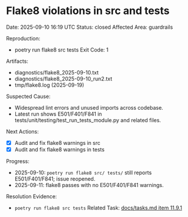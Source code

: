 # Flake8 violations in src and tests
Date: 2025-09-10 16:19 UTC
Status: closed
Affected Area: guardrails

Reproduction:
  - poetry run flake8 src tests
Exit Code: 1

Artifacts:
  - diagnostics/flake8_2025-09-10.txt
  - diagnostics/flake8_2025-09-10_run2.txt
  - tmp/flake8.log (2025-09-19)

Suspected Cause:
  - Widespread lint errors and unused imports across codebase.
  - Latest run shows E501/F401/F841 in tests/unit/testing/test_run_tests_module.py and related files.

Next Actions:
  - [x] Audit and fix flake8 warnings in src
  - [x] Audit and fix flake8 warnings in tests

Progress:
- 2025-09-10: `poetry run flake8 src/ tests/` still reports E501/F401/F841; issue reopened.
- 2025-09-11: flake8 passes with no E501/F401/F841 warnings.

Resolution Evidence:
  - `poetry run flake8 src tests`
Related Task: [docs/tasks.md item 11.9.1](../docs/tasks.md)
